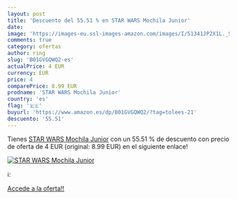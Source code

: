 ```yaml
---
layout: post
title: 'Descuento del 55.51 % en STAR WARS Mochila Junior'
date: 
image: 'https://images-eu.ssl-images-amazon.com/images/I/51341JP2X1L._SL200_.jpg'
comments: true
category: ofertas
author: ring
slug: 'B01GVGQWQ2-es'
actualPrice: 4 EUR
currency: EUR
price: 4
comparePrice: 8.99 EUR
prodname: 'STAR WARS Mochila Junior'
country: 'es'
flag: '🇪🇸'
buyurl: 'https://www.amazon.es/dp/B01GVGQWQ2/?tag=tolees-21'
descuento: '55.51'
---
```


Tienes [STAR WARS Mochila Junior](https://www.amazon.es/dp/B01GVGQWQ2/?tag=tolees-21) con un 55.51 % de descuento con precio de oferta de 4 EUR (original: 8.99 EUR) en el siguiente enlace!

[![STAR WARS Mochila Junior](https://images-eu.ssl-images-amazon.com/images/I/51341JP2X1L._SL200_.jpg)](https://www.amazon.es/dp/B01GVGQWQ2/?tag=tolees-21)

ℹ️:


[Accede a la oferta!!](https://www.amazon.es/dp/B01GVGQWQ2/?tag=tolees-21)
